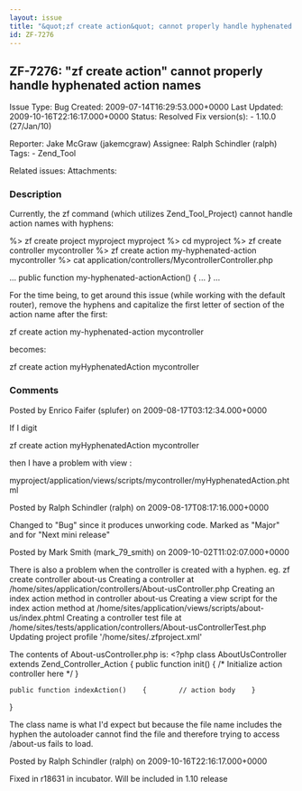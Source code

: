 ```yaml
---
layout: issue
title: "&quot;zf create action&quot; cannot properly handle hyphenated action names"
id: ZF-7276
---
```


ZF-7276: "zf create action" cannot properly handle hyphenated action names
--------------------------------------------------------------------------

 Issue Type: Bug Created: 2009-07-14T16:29:53.000+0000 Last Updated: 2009-10-16T22:16:17.000+0000 Status: Resolved Fix version(s): - 1.10.0 (27/Jan/10)
 
 Reporter:  Jake McGraw (jakemcgraw)  Assignee:  Ralph Schindler (ralph)  Tags: - Zend\_Tool
 
 Related issues: 
 Attachments: 
### Description

Currently, the zf command (which utilizes Zend\_Tool\_Project) cannot handle action names with hyphens:

%> zf create project myproject myproject %> cd myproject %> zf create controller mycontroller %> zf create action my-hyphenated-action mycontroller %> cat application/controllers/MycontrollerController.php

... public function my-hyphenated-actionAction() { ... } ...

For the time being, to get around this issue (while working with the default router), remove the hyphens and capitalize the first letter of section of the action name after the first:

zf create action my-hyphenated-action mycontroller

becomes:

zf create action myHyphenatedAction mycontroller

 

 

### Comments

Posted by Enrico Faifer (splufer) on 2009-08-17T03:12:34.000+0000

If I digit

zf create action myHyphenatedAction mycontroller

then I have a problem with view :

myproject/application/views/scripts/mycontroller/myHyphenatedAction.phtml

 

 

Posted by Ralph Schindler (ralph) on 2009-08-17T08:17:16.000+0000

Changed to "Bug" since it produces unworking code. Marked as "Major" and for "Next mini release"

 

 

Posted by Mark Smith (mark\_79\_smith) on 2009-10-02T11:02:07.000+0000

There is also a problem when the controller is created with a hyphen. eg. zf create controller about-us Creating a controller at /home/sites/application/controllers/About-usController.php Creating an index action method in controller about-us Creating a view script for the index action method at /home/sites/application/views/scripts/about-us/index.phtml Creating a controller test file at /home/sites/tests/application/controllers/About-usControllerTest.php Updating project profile '/home/sites/.zfproject.xml'

The contents of About-usController.php is: <?php class AboutUsController extends Zend\_Controller\_Action { public function init() { /\* Initialize action controller here \*/ }

 
    public function indexAction()    {        // action body    }


}

The class name is what I'd expect but because the file name includes the hyphen the autoloader cannot find the file and therefore trying to access /about-us fails to load.

 

 

Posted by Ralph Schindler (ralph) on 2009-10-16T22:16:17.000+0000

Fixed in r18631 in incubator. Will be included in 1.10 release

 

 